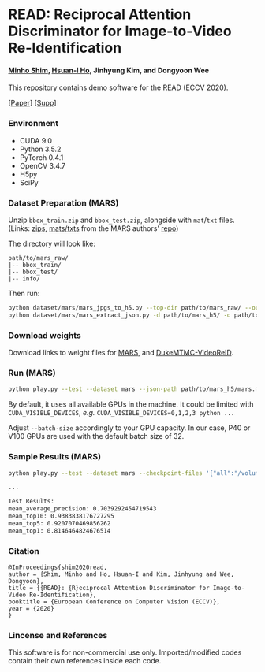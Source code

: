 # READ: Reciprocal Attention Discriminator for Image-to-Video Re-Identification
#### [Minho Shim](https://research.minhoshim.com), [Hsuan-I Ho](https://azuxmioy.github.io), Jinhyung Kim, and Dongyoon Wee

This repository contains demo software for the READ (ECCV 2020).

[[Paper](https://www.ecva.net/papers/eccv_2020/papers_ECCV/papers/123590324.pdf)] [[Supp](https://drive.google.com/file/d/1S8u7qzzZz6STP0U6Rx5qLvcJ5pwUwswP/view?usp=sharing)]

### Environment
- CUDA 9.0
- Python 3.5.2
- PyTorch 0.4.1
- OpenCV 3.4.7
- H5py
- SciPy

### Dataset Preparation (MARS)
Unzip `bbox_train.zip` and `bbox_test.zip`, alongside with `mat`/`txt` files.
(Links: [zips](https://drive.google.com/drive/u/0/folders/0B6tjyrV1YrHeMVV2UFFXQld6X1E), [mats/txts](https://github.com/liangzheng06/MARS-evaluation/tree/6477ae919dc3a48ec6e879a548b9940602b78f26/info) from the MARS authors' [repo](https://github.com/liangzheng06/MARS-evaluation))

The directory will look like:
```
path/to/mars_raw/
|-- bbox_train/
|-- bbox_test/
|-- info/
```

Then run:
```bash
python dataset/mars/mars_jpgs_to_h5.py --top-dir path/to/mars_raw/ --output-dir path/to/mars_h5/
python dataset/mars/mars_extract_json.py -d path/to/mars_h5/ -o path/to/mars_h5/mars.min.json
```

### Download weights
Download links to weight files for [MARS](https://drive.google.com/file/d/1TMWGFzz-O64UfN9PxGUfYJiQ0Y5z02n-/view?usp=sharing), and [DukeMTMC-VideoReID](https://drive.google.com/file/d/1LjOBvgBBOoceHV590ttFYH-Kb2rnqWrT/view?usp=sharing).

### Run (MARS)
```bash
python play.py --test --dataset mars --json-path path/to/mars_h5/mars.min.json --h5-dir path/to/mars_h5/ --checkpoint-files '{"all":"[downloaded_checkpoint_path]"}'
```
By default, it uses all available GPUs in the machine. 
It could be limited with `CUDA_VISIBLE_DEVICES`, *e.g.* `CUDA_VISIBLE_DEVICES=0,1,2,3 python ...`

Adjust `--batch-size` accordingly to your GPU capacity. In our case, P40 or V100 GPUs are used with the default batch size of 32.

### Sample Results (MARS)
```bash
python play.py --test --dataset mars --checkpoint-files '{"all":"/volume/READ/mars_demo.tar"}' --json-path /volume/dataset/mars_h5/mars.min.json --h5-dir /volume/dataset/mars_h5/

...

Test Results:
mean_average_precision: 0.7039292454719543
mean_top10: 0.9383838176727295
mean_top5: 0.9207070469856262
mean_top1: 0.8146464824676514
```

### Citation
```
@InProceedings{shim2020read,
author = {Shim, Minho and Ho, Hsuan-I and Kim, Jinhyung and Wee, Dongyoon},
title = {{READ}: {R}eciprocal Attention Discriminator for Image-to-Video Re-Identification},
booktitle = {European Conference on Computer Vision (ECCV)},
year = {2020}
}
```

### Lincense and References

This software is for non-commercial use only.
Imported/modified codes contain their own references inside each code.

